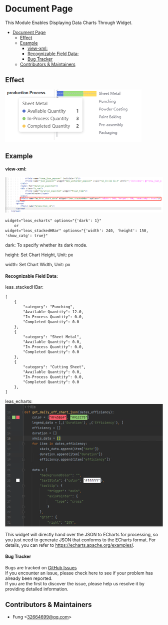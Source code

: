 
# Document Page

This Module Enables Displaying Data Charts Through Widget.

<!-- TOC -->
* [Document Page](#document-page)
  * [Effect](#effect)
  * [Example](#example)
      * [view-xml:](#view-xml)
      * [Recognizable Field Data:](#recognizable-field-data)
      * [Bug Tracker](#bug-tracker)
  * [Contributors & Maintainers](#contributors--maintainers)
<!-- TOC -->

## Effect
![](https://github.com/fenglander/leas_chart_widget/blob/main/static/description/Effect01.jpg?raw=true)

## Example
#### view-xml:
![](https://github.com/fenglander/leas_chart_widget/blob/main/static/description/Example01.jpg?raw=true)
````
widget="leas_echarts" options="{'dark': 1}"
    or
widget="leas_stackedHBar" options="{'width': 240, 'height': 150, 'show_catg': true}"
````
dark: To specify whether its dark mode.

height: Set Chart Height, Unit: px

width: Set Chart Width, Unit: px

#### Recognizable Field Data:
leas_stackedHBar:
````
[
    {
        "category": "Punching",
        "Available Quantity": 12.0,
        "In-Process Quantity": 0.0,
        "Completed Quantity": 0.0
    },
    {
        "category": "Sheet Metal",
        "Available Quantity": 0.0,
        "In-Process Quantity": 0.0,
        "Completed Quantity": 0.0
    },
    {
        "category": "Cutting Sheet",
        "Available Quantity": 0.0,
        "In-Process Quantity": 0.0,
        "Completed Quantity": 0.0
    },
]
````
leas_echarts:
![](https://github.com/fenglander/leas_chart_widget/blob/main/static/description/Example02.png?raw=true)

This widget will directly hand over the JSON to ECharts for processing, so you just need to generate JSON that conforms to the ECharts format. For details, you can refer to https://echarts.apache.org/examples/.

#### Bug Tracker
Bugs are tracked on [GitHub Issues](https://github.com/fenglander/leas_chart_widget/issues>)  
If you encounter an issue, please check here to see if your problem has already been reported.  
If you are the first to discover the issue, please help us resolve it by providing detailed information.

## Contributors & Maintainers

* Fung <[32664699@qq.com](32664699@qq.com)>

